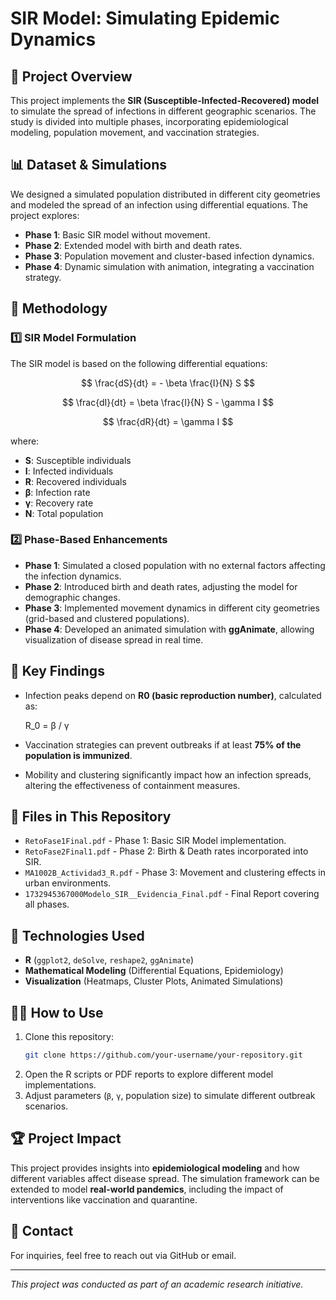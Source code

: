 # SIR Model: Simulating Epidemic Dynamics

## 📌 Project Overview
This project implements the **SIR (Susceptible-Infected-Recovered) model** to simulate the spread of infections in different geographic scenarios. The study is divided into multiple phases, incorporating epidemiological modeling, population movement, and vaccination strategies.

## 📊 Dataset & Simulations
We designed a simulated population distributed in different city geometries and modeled the spread of an infection using differential equations. The project explores:
- **Phase 1**: Basic SIR model without movement.
- **Phase 2**: Extended model with birth and death rates.
- **Phase 3**: Population movement and cluster-based infection dynamics.
- **Phase 4**: Dynamic simulation with animation, integrating a vaccination strategy.

## 🔬 Methodology
### 1️⃣ SIR Model Formulation
The SIR model is based on the following differential equations:

$$
\frac{dS}{dt} = - \beta \frac{I}{N} S
$$

$$
\frac{dI}{dt} = \beta \frac{I}{N} S - \gamma I
$$

$$
\frac{dR}{dt} = \gamma I
$$

where:
- **S**: Susceptible individuals
- **I**: Infected individuals
- **R**: Recovered individuals
- **β**: Infection rate
- **γ**: Recovery rate
- **N**: Total population

### 2️⃣ Phase-Based Enhancements
- **Phase 1**: Simulated a closed population with no external factors affecting the infection dynamics.
- **Phase 2**: Introduced birth and death rates, adjusting the model for demographic changes.
- **Phase 3**: Implemented movement dynamics in different city geometries (grid-based and clustered populations).
- **Phase 4**: Developed an animated simulation with **ggAnimate**, allowing visualization of disease spread in real time.

## 🚀 Key Findings
- Infection peaks depend on **R0 (basic reproduction number)**, calculated as:

  R_0 = β / γ

- Vaccination strategies can prevent outbreaks if at least **75% of the population is immunized**.
- Mobility and clustering significantly impact how an infection spreads, altering the effectiveness of containment measures.

## 📂 Files in This Repository
- `RetoFase1Final.pdf` - Phase 1: Basic SIR Model implementation.
- `RetoFase2Final1.pdf` - Phase 2: Birth & Death rates incorporated into SIR.
- `MA1002B_Actividad3_R.pdf` - Phase 3: Movement and clustering effects in urban environments.
- `1732945367000Modelo_SIR__Evidencia_Final.pdf` - Final Report covering all phases.

## 🔧 Technologies Used
- **R** (`ggplot2`, `deSolve`, `reshape2`, `ggAnimate`)
- **Mathematical Modeling** (Differential Equations, Epidemiology)
- **Visualization** (Heatmaps, Cluster Plots, Animated Simulations)

## 👨‍💻 How to Use
1. Clone this repository:
   ```bash
   git clone https://github.com/your-username/your-repository.git
   ```
2. Open the R scripts or PDF reports to explore different model implementations.
3. Adjust parameters (`β`, `γ`, population size) to simulate different outbreak scenarios.

## 🏆 Project Impact
This project provides insights into **epidemiological modeling** and how different variables affect disease spread. The simulation framework can be extended to model **real-world pandemics**, including the impact of interventions like vaccination and quarantine.

## 📩 Contact
For inquiries, feel free to reach out via GitHub or email.

---
*This project was conducted as part of an academic research initiative.*
